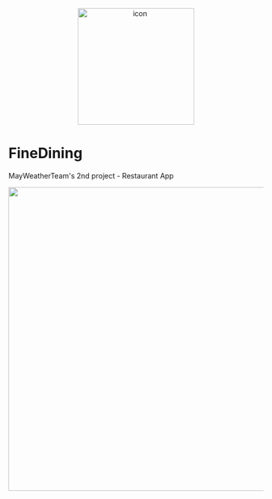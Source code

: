 <p align="center">
  <img width="230" alt="icon" src="https://user-images.githubusercontent.com/63582123/111267847-e0722180-866f-11eb-865b-253bc728c23e.png">
</p>

# FineDining
MayWeatherTeam's 2nd project - Restaurant App

<img src="https://user-images.githubusercontent.com/63582123/111267598-79546d00-866f-11eb-878d-eb47bc10fcad.jpg"  width="1041" height="599">

